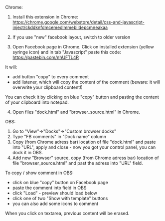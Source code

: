 Chrome:
1. Install this extension in Chrome:
https://chrome.google.com/webstore/detail/css-and-javascript-inject/ckddknfdmcemedlmmebildepcmneakaa

2. If you use "new" facebook layout, switch to older version

3. Open Facebook page in Chrome. Click on installed extension (yellow syringe icon) and in tab "Javascript" paste this code:
https://pastebin.com/nhUFTL4R

It will:
- add button "copy" to every comment
- add listener, which will copy the content of the comment (beware: it will overwrite your clipboard content!)

You can check it by clicking on blue "copy" button and pasting the content of your clipboard into notepad.

4. Open files "dock.html" and "browser_source.html" in Chrome.


OBS:
1. Go to "View"->"Docks"->"Custom browser docks"
2. Type "FB comments" in "Dock name" column
3. Copy (from Chrome adress bar) location of file "dock.html" and paste into "URL", apply and close - now you got your control panel, you can dock it in OBS.
4. Add new "Browser" source, copy (from Chrome adress bar) location of file "browser_source.html" and past the adress into "URL" field.


To copy / show comment in OBS:
- click on blue "copy" button on Facebook page
- paste the comment into field in OBS
- click "Load" - preview should load below
- click one of two "Show with template" buttons
- you can also add some icons to comment

When you click on textarea, previous content will be erased.
